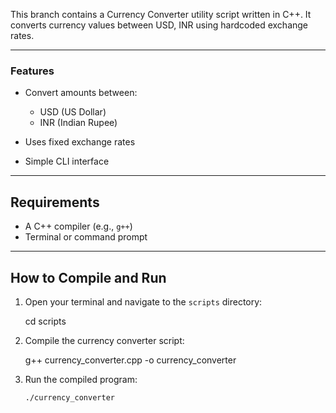 This branch contains a Currency Converter utility script written in C++. It converts currency values between USD, INR using hardcoded exchange rates. 

---



###  Features

- Convert amounts between:
  - USD (US Dollar)
  - INR (Indian Rupee)
  
- Uses fixed exchange rates
- Simple CLI interface

---

##  Requirements

- A C++ compiler (e.g., `g++`)
- Terminal or command prompt

---

##  How to Compile and Run

1. Open your terminal and navigate to the `scripts` directory:
   
   cd scripts
   
2. Compile the currency converter script:

   g++ currency_converter.cpp -o currency_converter

3. Run the compiled program:

       ./currency_converter
